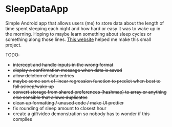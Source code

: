 # SleepDataApp

Simple Android app that allows users (me) to store data about the length of time spent sleeping each night and how hard or easy it was to wake up in the morning. Hoping to maybe learn something about sleep cycles or something along those lines. [This website](https://examples.javacodegeeks.com/core-java/util/regex/matcher/validate-time-in-24-hours-format-with-java-regular-expression-example/) helped me make this small project.

TODO:
- ~~intercept and handle inputs in the wrong format~~
- ~~display a confirmation message when data is saved~~
- ~~allow deletion of data entries~~
- ~~maybe some sort of linear regression function to predict when best to fall asleep/wake up~~
- ~~convert storage from shared preferences (hashmap) to array or anything else sensible that allows duplicates~~
- ~~clean up formatting / unused code / make UI prettier~~
- fix rounding of sleep amount to closest hour
- create a gif/video demonstration so nobody has to wonder if this compiles
